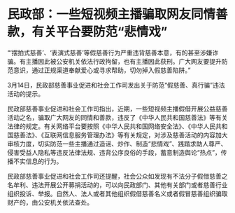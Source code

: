 # 民政部：一些短视频主播骗取网友同情善款，有关平台要防范“悲情戏”

“‘摆拍式慈善’、‘表演式慈善’等假慈善行为严重违背慈善本意，有的甚至涉嫌诈骗。有主播因此被公安机关依法行政拘留，也有主播因此获刑。广大网友要提升防范意识，通过正规渠道奉献爱心或寻求帮助，切勿掉入假慈善陷阱。”

3月14日，民政部慈善事业促进和社会工作司发出关于防范“假慈善、真行骗”违法活动的提示。

民政部慈善事业促进和社会工作司指出，近期，一些短视频主播假借开展公益慈善活动之名，骗取广大网友的同情和善款，违反了《中华人民共和国慈善法》等有关法律的规定。有关网络平台要按照《中华人民共和国网络安全法》、《中华人民共和国慈善法》、《互联网信息服务管理办法》等有关规定，对涉及慈善活动的内容加大审核力度，切实防范一些主播通过造谣、炒作、制造“悲情戏”、践踏求助人尊严、侵害受益人隐私等违反法律法规、违背公序良俗的手段，蓄意制造舆论“热点”，传播不实信息的行为。

民政部慈善事业促进和社会工作司还提醒，社会公众如发现有不法分子假借慈善之名牟利、违法开展公开募捐活动的，可以向民政部门、其他有关部门或者慈善行业组织投诉、举报。自然人、法人或者其他组织假借慈善名义或者假冒慈善组织骗取财产的，由公安机关依法查处。

